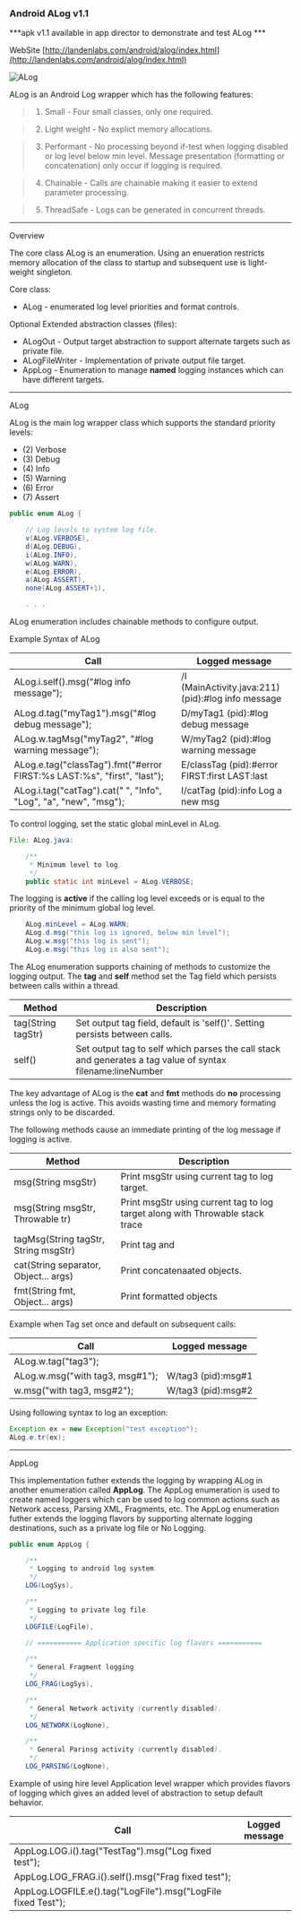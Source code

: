 ### Android ALog v1.1

***apk v1.1  available in app director to demonstrate and test ALog ***

WebSite
[http://landenlabs.com/android/alog/index.html](http://landenlabs.com/android/alog/index.html)

![ALog](http://landenlabs.com//android/alog/alog.png)

ALog is an Android Log wrapper which has the following features:

>   1. Small \- Four small classes, only one required.

>   2. Light weight \- No explict memory allocations. 

>   3. Performant \- No processing beyond if-test when logging disabled or 
log level below min level.  Message presentation (formatting or concatenation) 
only occur if logging is required. 

>   4. Chainable \- Calls are chainable making it easier to extend parameter processing. 

>   5. ThreadSafe \- Logs can be generated in concurrent threads.


***
Overview

The core class ALog is an enumeration. Using an enueration restricts memory allocation
of the class to startup and subsequent use is light-weight singleton.

Core class:
* ALog  - enumerated log level priorities and format controls.

Optional Extended abstraction classes (files):
* ALogOut - Output target abstraction to support alternate targets such as private file.
* ALogFileWriter - Implementation of private output file target.
* AppLog - Enumeration to manage <b>named</b> logging instances which can have different targets.

***
ALog

ALog is the main log wrapper class which supports the standard priority levels:
* (2) Verbose    
* (3) Debug
* (4) Info
* (5) Warning
* (6) Error
* (7) Assert


```java
public enum ALog {

    // Log levels to system log file.
    v(ALog.VERBOSE),
    d(ALog.DEBUG),
    i(ALog.INFO),
    w(ALog.WARN),
    e(ALog.ERROR),
    a(ALog.ASSERT),
    none(ALog.ASSERT+1),

    . . . 
```


ALog enumeration includes chainable methods to configure output.

Example Syntax of ALog

Call | Logged message
-----| --------------
ALog.i.self().msg("#log info message");  | /I (MainActivity.java:211)(pid):#log info message
ALog.d.tag("myTag1").msg("#log debug message");  | D/myTag1 (pid):#log debug message
ALog.w.tagMsg("myTag2", "#log warning message"); | W/myTag2 (pid):#log warning message
ALog.e.tag("classTag").fmt("#error FIRST:%s LAST:%s", "first", "last"); | E/classTag (pid):#error FIRST:first LAST:last
ALog.i.tag("catTag").cat(" ", "Info", "Log", "a", "new", "msg"); | I/catTag (pid):info Log a new msg

To control logging, set the static global minLevel in ALog. 

```java
File: ALog.java:

    /**
     * Minimum level to log.
     */
    public static int minLevel = ALog.VERBOSE;
```

The logging is <b>active</b> if the calling log level exceeds or is equal to the priority of the minimum global log level.

```java
    ALog.minLevel = ALog.WARN;
    ALog.d.msg("this log is ignored, below min level");
    ALog.w.msg("this log is sent");
    ALog.e.msg("this log is also sent");
```

The ALog enumeration supports chaining of methods to customize the logging output. 
The <b>tag</b> and <b>self</b> method set the Tag field which persists between calls within a thread. 

Method | Description
------ | -----------
tag(String tagStr) | Set output tag field, default is 'self()'. Setting persists between calls.
self()      | Set output tag to self which parses the call stack and generates a tag value of syntax filename:lineNumber


The key advantage of ALog is the <b>cat</b> and <b>fmt</b>
methods do <b>no</b> processing unless the log is active. 
This avoids wasting time and memory formating strings only to be discarded.

The following methods cause an immediate printing of the log message if logging is active. 

Method | Description
------ | -----------
msg(String msgStr) | Print msgStr using current tag to log target. 
msg(String msgStr, Throwable tr) | Print msgStr using current tag to log target along with Throwable stack trace
tagMsg(String tagStr, String msgStr) | Print tag  and 
cat(String separator, Object... args) | Print concatenaated objects. 
fmt(String fmt, Object... args) | Print formatted objects

Example when Tag set once and default on subsequent calls:

Call | Logged message
-----| --------------
ALog.w.tag("tag3"); |
ALog.w.msg("with tag3, msg#1"); | W/tag3 (pid):msg#1
w.msg("with tag3, msg#2"); | W/tag3 (pid):msg#2

Using following syntax to log an exception:

```java
Exception ex = new Exception("test exception");
ALog.e.tr(ex);
```

***
AppLog


This implementation futher extends the logging by wrapping ALog in another 
enumeration called <b>AppLog</b>.  The AppLog enumeration is used to create named loggers
which can be used to log  common actions such as Network access, Parsing XML, Fragments, etc.
The AppLog enumeration futher extends the logging flavors by supporting alternate
logging destinations, such as a private log file or No Logging. 

```java
public enum AppLog {

    /**
     * Logging to android log system.
     */
    LOG(LogSys),

    /**
     * Logging to private log file.
     */
    LOGFILE(LogFile),

    // =========== Application specific log flavors ===========

    /**
     * General Fragment logging
     */
    LOG_FRAG(LogSys),

    /**
     * General Network activity (currently disabled).
     */
    LOG_NETWORK(LogNone),

    /**
     * General Parinsg activity (currently disabled).
     */
    LOG_PARSING(LogNone),

```

Example of using hire level Application level wrapper which provides flavors of logging which gives
an added level of abstraction to setup default behavior.


Call | Logged message
-----| --------------
AppLog.LOG.i().tag("TestTag").msg("Log fixed test"); |
AppLog.LOG_FRAG.i().self().msg("Frag fixed test"); |
AppLog.LOGFILE.e().tag("LogFile").msg("LogFile fixed Test"); |


